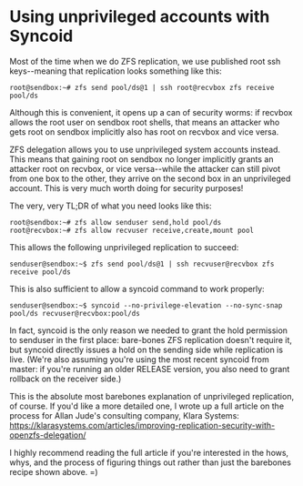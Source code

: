# Using unprivileged accounts with Syncoid

Most of the time when we do ZFS replication, we use published root ssh keys--meaning that replication looks something like this:

```
root@sendbox:~# zfs send pool/ds@1 | ssh root@recvbox zfs receive pool/ds
```

Although this is convenient, it opens up a can of security worms: if recvbox allows the root user on sendbox root shells, that means an attacker who gets root on sendbox implicitly also has root on recvbox and vice versa.

ZFS delegation allows you to use unprivileged system accounts instead. This means that gaining root on sendbox no longer implicitly grants an attacker root on recvbox, or vice versa--while the attacker can still pivot from one box to the other, they arrive on the second box in an unprivileged account. This is very much worth doing for security purposes!

The very, very TL;DR of what you need looks like this:

```
root@sendbox:~# zfs allow senduser send,hold pool/ds
root@recvbox:~# zfs allow recvuser receive,create,mount pool
```

This allows the following unprivileged replication to succeed:

```
senduser@sendbox:~$ zfs send pool/ds@1 | ssh recvuser@recvbox zfs receive pool/ds
```

This is also sufficient to allow a syncoid command to work properly:

```
senduser@sendbox:~$ syncoid --no-privilege-elevation --no-sync-snap pool/ds recvuser@recvbox:pool/ds
```

In fact, syncoid is the only reason we needed to grant the hold permission to senduser in the first place: bare-bones ZFS replication doesn't require it, but syncoid directly issues a hold on the sending side while replication is live. (We're also assuming you're using the most recent syncoid from master: if you're running an older RELEASE version, you also need to grant rollback on the receiver side.)

This is the absolute most barebones explanation of unprivileged replication, of course. If you'd like a more detailed one, I wrote up a full article on the process for Allan Jude's consulting company, Klara Systems: https://klarasystems.com/articles/improving-replication-security-with-openzfs-delegation/

I highly recommend reading the full article if you're interested in the hows, whys, and the process of figuring things out rather than just the barebones recipe shown above. =)
